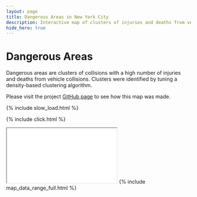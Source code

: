 ```yaml
---
layout: page
title: Dangerous Areas in New York City
description: Interactive map of clusters of injuries and deaths from vehicle collisions in New York City (NYC)
hide_hero: true
---
```

# Dangerous Areas
Dangerous areas are clusters of collisions with a high number of injuries and deaths from vehicle collisions. Clusters were identified by tuning a density-based clustering algorithm.

Please visit the project [GitHub page](https://github.com/ray310/NYC-Vehicle-Collisions) to see how this map was made.

{% include slow_load.html %}

{% include click.html %}
<iframe src="clusters_serious_map.html" title="Marker cluster map identifying areas with a high density of serious collisions in New York City"></iframe>
{% include map_data_range_full.html %}
